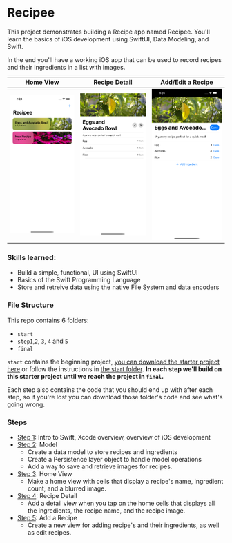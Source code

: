 # Recipee

 This project demonstrates building a Recipe app named Recipee. You'll learn the basics of iOS development using SwiftUI, Data Modeling, and Swift.

In the end you'll have a working iOS app that can be used to record recipes and their ingredients in a list with images.

| Home View                         | Recipe Detail                       | Add/Edit a Recipe                 |
| --------------------------------- | ----------------------------------- | --------------------------------- |
| ![detail](./Screenshots/home.png) | ![detail](./Screenshots/detail.png) | ![detail](./Screenshots/edit.png) |



### Skills learned:

- Build a simple, functional, UI using SwiftUI
- Basics of the Swift Programming Language
- Store and retreive data using the native File System and data encoders

### File Structure

This repo contains 6 folders:

- `start`
- `step1`,`2`, `3`, `4` and `5`
- `final`

`start` contains the beginning project, [you can download the starter project here](https://github.com/ADC-UMN/Recipee/raw/main/start/Recipee-start.zip) or follow the instructions in [the start folder](https://github.com/ADC-UMN/Recipee/tree/main/start). **In each step we'll build on this starter project until we reach the project in `final`.**

Each step also contains the code that you should end up with after each step, so if you're lost you can download those folder's code and see what's going wrong.

### Steps

- [Step 1](https://github.com/ADC-UMN/Recipee/tree/main/step1): Intro to Swift, Xcode overview, overview of iOS development
- [Step 2](https://github.com/ADC-UMN/Recipee/tree/main/step2): Model
  - Create a data model to store recipes and ingredients
  - Create a Persistence layer object to handle model operations
  - Add a way to save and retrieve images for recipes.
- [Step 3](https://github.com/ADC-UMN/Recipee/tree/main/step3): Home View
  - Make a home view with cells that display a recipe's name, ingredient count, and a blurred image.
- [Step 4](https://github.com/ADC-UMN/Recipee/tree/main/step4): Recipe Detail
  - Add a detail view when you tap on the home cells that displays all the ingredients, the recipe name, and the recipe image.
- [Step 5](https://github.com/ADC-UMN/Recipee/tree/main/step5): Add a Recipe
  - Create a new view for adding recipe's and their ingredients, as well as edit recipes.